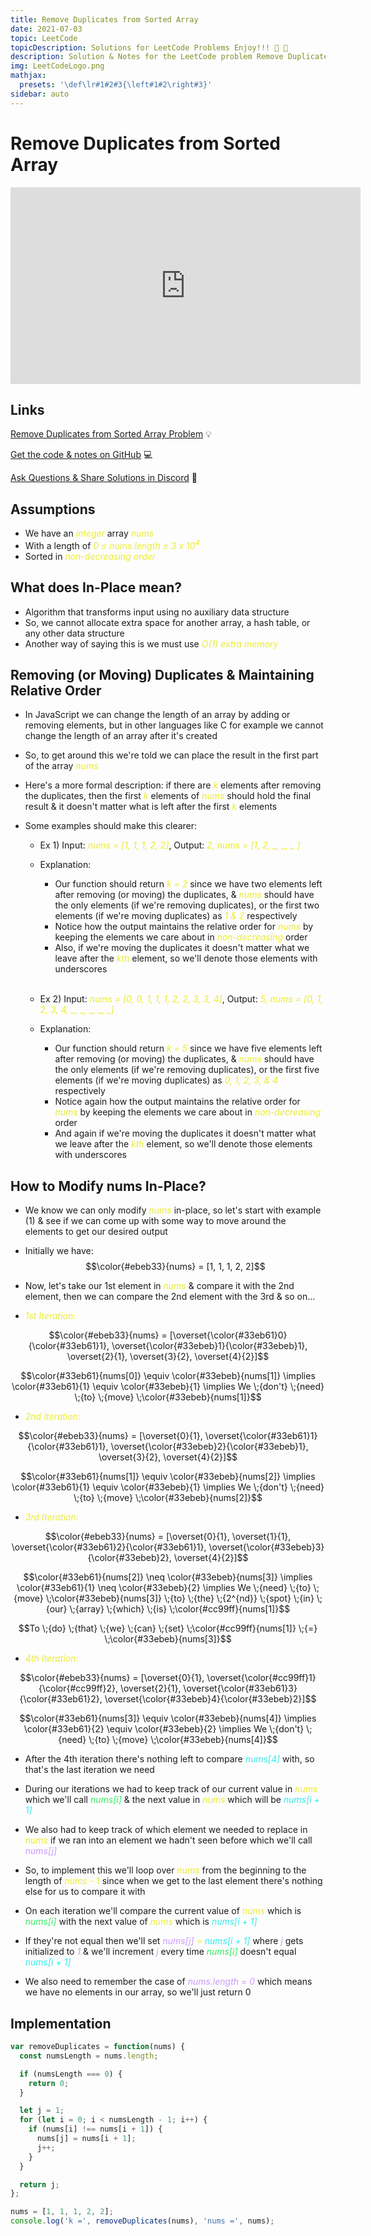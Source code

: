 ```yaml
---
title: Remove Duplicates from Sorted Array
date: 2021-07-03
topic: LeetCode
topicDescription: Solutions for LeetCode Problems Enjoy!!! 🍌 🐒
description: Solution & Notes for the LeetCode problem Remove Duplicates from Sorted Array.
img: LeetCodeLogo.png
mathjax:
  presets: '\def\lr#1#2#3{\left#1#2\right#3}'
sidebar: auto
---
```


# Remove Duplicates from Sorted Array

<iframe width="560" height="315" src="https://www.youtube-nocookie.com/embed/ApBQCp1RfnA" title="YouTube video player" frameborder="0" allow="accelerometer; autoplay; clipboard-write; encrypted-media; gyroscope; picture-in-picture" allowfullscreen class="embedded-video"></iframe>

## Links

<p><a href="https://leetcode.com/problems/remove-duplicates-from-sorted-array/">Remove Duplicates from Sorted Array Problem</a> 💡</p>
<p><a href="https://github.com/codemonkeysio/LeetCode">Get the code & notes on GitHub</a> 💻</p>
<p><a href="https://discord.gg/mh9rQmwJ8H">Ask Questions & Share Solutions in Discord</a> 🤖</p>

## Assumptions

- We have an <span style="color:#ebeb33">_integer_</span> array <span style="color:#ebeb33">_nums_</span>
- With a length of <span style="color:#ebeb33">_0 &#8804; nums.length &#8804; 3 x 10<sup>4</sup>_</span>
- Sorted in <span style="color:#ebeb33">_non-decreasing order_</span>

## What does In-Place mean?

- Algorithm that transforms input using no auxiliary data structure
- So, we cannot allocate extra space for another array, a hash table, or any other data structure
- Another way of saying this is we must use <span style="color:#ebeb33">_O(1) extra memory_</span>

## Removing (or Moving) Duplicates & Maintaining Relative Order

- In JavaScript we can change the length of an array by adding or removing elements, but in other languages like C for example we cannot change the length of an array after it's created
- So, to get around this we're told we can place the result in the first part of the array <span style="color:#ebeb33">_nums_</span>
- Here's a more formal description: if there are <span style="color:#ebeb33">_k_</span> elements after removing the duplicates, then the first <span style="color:#ebeb33">_k_</span> elements of <span style="color:#ebeb33">_nums_</span> should hold the final result & it doesn't matter what is left after the first <span style="color:#ebeb33">_k_</span> elements
- Some examples should make this clearer:

  - Ex 1) Input: <span style="color:#ebeb33">_nums = [1, 1, 1, 2, 2]_</span>, Output: <span style="color:#ebeb33">_2, nums = [1, 2, \_, \_, \_ ]_</span>

  - Explanation:

    - Our function should return <span style="color:#ebeb33">_k = 2_</span> since we have two elements left after removing (or moving) the duplicates, & <span style="color:#ebeb33">_nums_</span> should have the only elements (if we're removing duplicates), or the first two elements (if we're moving duplicates) as <span style="color:#ebeb33">_1 & 2_</span> respectively
    - Notice how the output maintains the relative order for <span style="color:#ebeb33">_nums_</span> by keeping the elements we care about in <span style="color:#ebeb33">_non-decreasing_</span> order
    - Also, if we're moving the duplicates it doesn't matter what we leave after the <span style="color:#ebeb33">_kth_</span> element, so we'll denote those elements with underscores</br></br>

  - Ex 2) Input: <span style="color:#ebeb33">_nums = [0, 0, 1, 1, 1, 2, 2, 3, 3, 4]_</span>, Output: <span style="color:#ebeb33">_5, nums = [0, 1, 2, 3, 4, \_, \_, \_, \_, \_]_</span>

  - Explanation:

    - Our function should return <span style="color:#ebeb33">_k = 5_</span> since we have five elements left after removing (or moving) the duplicates, & <span style="color:#ebeb33">_nums_</span> should have the only elements (if we're removing duplicates), or the first five elements (if we're moving duplicates) as <span style="color:#ebeb33">_0, 1, 2, 3, & 4_</span> respectively
    - Notice again how the output maintains the relative order for <span style="color:#ebeb33">_nums_</span> by keeping the elements we care about in <span style="color:#ebeb33">_non-decreasing_</span> order
    - And again if we're moving the duplicates it doesn't matter what we leave after the <span style="color:#ebeb33">_kth_</span> element, so we'll denote those elements with underscores

## How to Modify nums In-Place?

- We know we can only modify <span style="color:#ebeb33">_nums_</span> in-place, so let's start with example (1) & see if we can come up with some way to move around the elements to get our desired output

* Initially we have:
  $$\color{#ebeb33}{nums} = [1, 1, 1, 2, 2]$$

* Now, let's take our 1st element in <span style="color:#ebeb33">_nums_</span> & compare it with the 2nd element, then we can compare the 2nd element with the 3rd & so on...

* <span style="color:#ebeb33">_1st Iteration:_</span>

$$\color{#ebeb33}{nums} = [\overset{\color{#33eb61}0}{\color{#33eb61}1}, \overset{\color{#33ebeb}1}{\color{#33ebeb}1}, \overset{2}{1}, \overset{3}{2}, \overset{4}{2}]$$

$$\color{#33eb61}{nums[0]} \equiv \color{#33ebeb}{nums[1]} \implies \color{#33eb61}{1} \equiv \color{#33ebeb}{1} \implies We \;{don't} \;{need} \;{to} \;{move} \;\color{#33ebeb}{nums[1]}$$

- <span style="color:#ebeb33">_2nd Iteration:_</span>

$$\color{#ebeb33}{nums} = [\overset{0}{1}, \overset{\color{#33eb61}1}{\color{#33eb61}1}, \overset{\color{#33ebeb}2}{\color{#33ebeb}1}, \overset{3}{2}, \overset{4}{2}]$$

$$\color{#33eb61}{nums[1]} \equiv \color{#33ebeb}{nums[2]} \implies \color{#33eb61}{1} \equiv \color{#33ebeb}{1} \implies We \;{don't} \;{need} \;{to} \;{move} \;\color{#33ebeb}{nums[2]}$$

- <span style="color:#ebeb33">_3rd Iteration:_</span>

$$\color{#ebeb33}{nums} = [\overset{0}{1}, \overset{1}{1}, \overset{\color{#33eb61}2}{\color{#33eb61}1}, \overset{\color{#33ebeb}3}{\color{#33ebeb}2}, \overset{4}{2}]$$

$$\color{#33eb61}{nums[2]} \neq \color{#33ebeb}{nums[3]} \implies \color{#33eb61}{1} \neq \color{#33ebeb}{2} \implies We \;{need} \;{to} \;{move} \;\color{#33ebeb}{nums[3]} \;{to} \;{the} \;{2^{nd}} \;{spot} \;{in} \;{our} \;{array} \;{which} \;{is} \;\color{#cc99ff}{nums[1]}$$

$$To \;{do} \;{that} \;{we} \;{can} \;{set} \;\color{#cc99ff}{nums[1]} \;{=} \;\color{#33ebeb}{nums[3]}$$

- <span style="color:#ebeb33">_4th Iteration:_</span>

$$\color{#ebeb33}{nums} = [\overset{0}{1}, \overset{\color{#cc99ff}1}{\color{#cc99ff}2}, \overset{2}{1}, \overset{\color{#33eb61}3}{\color{#33eb61}2}, \overset{\color{#33ebeb}4}{\color{#33ebeb}2}]$$

$$\color{#33eb61}{nums[3]} \equiv \color{#33ebeb}{nums[4]} \implies \color{#33eb61}{2} \equiv \color{#33ebeb}{2} \implies We \;{don't} \;{need} \;{to} \;{move} \;\color{#33ebeb}{nums[4]}$$

- After the 4th iteration there's nothing left to compare <span style="color:#33ebeb">_nums[4]_</span> with, so that's the last iteration we need

* During our iterations we had to keep track of our current value in <span style="color:#ebeb33">_nums_</span> which we'll call <span style="color:#33eb61">_nums[i]_</span> & the next value in <span style="color:#ebeb33">_nums_</span> which will be <span style="color:#33ebeb">_nums[i + 1]_</span>

* We also had to keep track of which element we needed to replace in <span style="color:#ebeb33">_nums_</span> if we ran into an element we hadn't seen before which we'll call <span style="color:#cc99ff">_nums[j]_</span>

* So, to implement this we'll loop over <span style="color:#ebeb33">_nums_</span> from the beginning to the length of <span style="color:#ebeb33">_nums - 1_</span> since when we get to the last element there's nothing else for us to compare it with

* On each iteration we'll compare the current value of <span style="color:#ebeb33">_nums_</span> which is <span style="color:#33eb61">_nums[i]_</span> with the next value of <span style="color:#ebeb33">_nums_</span> which is <span style="color:#33ebeb">_nums[i + 1]_</span>

* If they're not equal then we'll set <span style="color:#cc99ff">_nums[j]_</span> <span style="color:#ebeb33">=</span> <span style="color:#33ebeb">_nums[i + 1]_</span> where <span style="color:#cc99ff">_j_</span> gets initialized to <span style="color:#cc99ff">_1_</span> & we'll increment <span style="color:#cc99ff">_j_</span> every time <span style="color:#33eb61">_nums[i]_</span> doesn't equal <span style="color:#33ebeb">_nums[i + 1]_</span>

* We also need to remember the case of <span style="color:#cc99ff">_nums.length = 0_</span> which means we have no elements in our array, so we'll just return 0

## Implementation

<code-group>
<code-block title="Remove Duplicates from Sorted Array">

```js
var removeDuplicates = function(nums) {
  const numsLength = nums.length;

  if (numsLength === 0) {
    return 0;
  }

  let j = 1;
  for (let i = 0; i < numsLength - 1; i++) {
    if (nums[i] !== nums[i + 1]) {
      nums[j] = nums[i + 1];
      j++;
    }
  }

  return j;
};

nums = [1, 1, 1, 2, 2];
console.log('k =', removeDuplicates(nums), 'nums =', nums);
```

</code-block>
</code-group>
